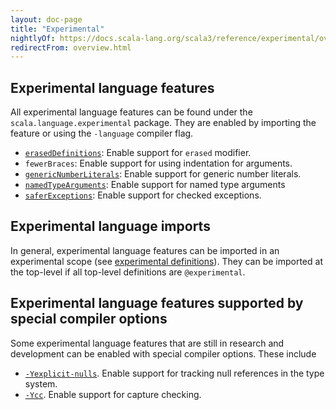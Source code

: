 ```yaml
---
layout: doc-page
title: "Experimental"
nightlyOf: https://docs.scala-lang.org/scala3/reference/experimental/overview.html
redirectFrom: overview.html
---
```


## Experimental language features

All experimental language features can be found under the `scala.language.experimental` package.
They are enabled by importing the feature or using the `-language` compiler flag.

* [`erasedDefinitions`](./erased-defs.md): Enable support for `erased` modifier.
* `fewerBraces`: Enable support for using indentation for arguments.
* [`genericNumberLiterals`](./numeric-literals.md): Enable support for generic number literals.
* [`namedTypeArguments`](./named-typeargs.md): Enable support for named type arguments
* [`saferExceptions`](./canthrow.md): Enable support for checked exceptions.

## Experimental language imports

In general, experimental language features can be imported in an experimental scope (see [experimental definitions](../other-new-features/experimental-defs.md)).
They can be imported at the top-level if all top-level definitions are `@experimental`.

## Experimental language features supported by special compiler options

Some experimental language features that are still in research and development can be enabled with special compiler options. These include

* [`-Yexplicit-nulls`](./explicit-nulls.md). Enable support for tracking null references in the type system.
* [`-Ycc`](./cc.md). Enable support for capture checking.
